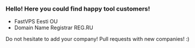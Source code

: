 ### Hello! Here you could find happy tool customers!

- FastVPS Eesti OU
- Domain Name Registrar REG.RU

Do not hesitate to add your company! Pull requests with new companies! :) 
